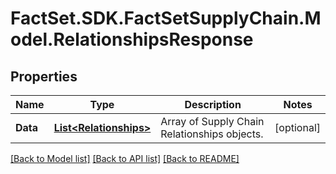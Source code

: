 # FactSet.SDK.FactSetSupplyChain.Model.RelationshipsResponse

## Properties

Name | Type | Description | Notes
------------ | ------------- | ------------- | -------------
**Data** | [**List&lt;Relationships&gt;**](Relationships.md) | Array of Supply Chain Relationships objects. | [optional] 

[[Back to Model list]](../README.md#documentation-for-models) [[Back to API list]](../README.md#documentation-for-api-endpoints) [[Back to README]](../README.md)

